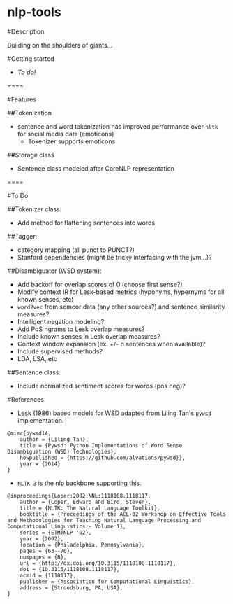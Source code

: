 nlp-tools
=========

#Description

Building on the shoulders of giants...


#Getting started 

- _To do!_


====

#Features

##Tokenization

- sentence and word tokenization has improved performance over `nltk` for social media data (emoticons)
  - Tokenizer supports emoticons
 
##Storage class
- Sentence class modeled after CoreNLP representation

====

#To Do

##Tokenizer class:

- Add method for flattening sentences into words


##Tagger:

- category mapping (all punct to PUNCT?) 
- Stanford dependencies (might be tricky interfacing with the jvm...)?

##Disambiguator (WSD system):  

- Add backoff for overlap scores of 0 (choose first sense?)
- Modify context IR for Lesk-based metrics (hyponyms, hypernyms for all known senses, etc)
- `word2vec` from semcor data (any other sources?) and sentence similarity measures?
- Intelligent negation modeling?
- Add PoS ngrams to Lesk overlap measures?
- Include known senses in Lesk overlap measures?
- Context window expansion (ex. +/- n sentences when available)?
- Include supervised methods?
- LDA, LSA, etc

##Sentence class:

 - Include normalized sentiment scores for words (pos neg)?


#References

- Lesk (1986) based models for WSD adapted from Liling Tan's [`pywsd`](https://github.com/alvations/pywsd) implementation.
 <p>

```
@misc{pywsd14,
 	author = {Liling Tan},
 	title = {Pywsd: Python Implementations of Word Sense Disambiguation (WSD) Technologies},
 	howpublished = {https://github.com/alvations/pywsd}},
 	year = {2014}
}
```

- [`NLTK 3`](https://github.com/nltk/nltk) is the nlp backbone supporting this.
   <p>

```
@inproceedings{Loper:2002:NNL:1118108.1118117,
    author = {Loper, Edward and Bird, Steven},
    title = {NLTK: The Natural Language Toolkit},
    booktitle = {Proceedings of the ACL-02 Workshop on Effective Tools and Methodologies for Teaching Natural Language Processing and Computational Linguistics - Volume 1},
    series = {ETMTNLP '02},
    year = {2002},
    location = {Philadelphia, Pennsylvania},
    pages = {63--70},
    numpages = {8},
    url = {http://dx.doi.org/10.3115/1118108.1118117},
    doi = {10.3115/1118108.1118117},
    acmid = {1118117},
    publisher = {Association for Computational Linguistics},
    address = {Stroudsburg, PA, USA},
} 
```

